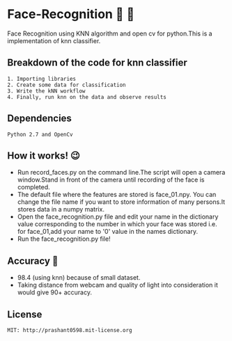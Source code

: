 # Face-Recognition :boy: :movie_camera: 
Face Recognition using KNN algorithm and open cv for python.This is a implementation of knn classifier.
## Breakdown of the code for knn classifier
    1. Importing libraries
    2. Create some data for classification
    3. Write the kNN workflow
    4. Finally, run knn on the data and observe results
## Dependencies
    Python 2.7 and OpenCv
## How it works! :wink:  
* Run record_faces.py on the command line.The script will open a camera window.Stand in front of the camera until recording of the face is completed.
* The default file where the features are stored is face_01.npy. You can change the file name if you want to store information of many persons.It stores data in a numpy matrix.
* Open the face_recognition.py file and edit your name in the dictionary value corresponding to the number in which your face was stored i.e. for face_01,add your name to '0' value in the names dictionary.
* Run the face_recognition.py file!
## Accuracy :tada:
   * 98.4 (using knn) because of small dataset. 
   * Taking distance from webcam and quality of light into consideration it would give 90+ accuracy.
## License
    MIT: http://prashant0598.mit-license.org
